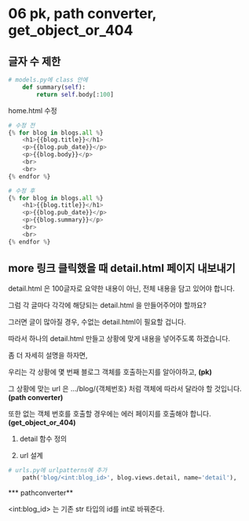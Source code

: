 # 06 pk, path converter, get_object_or_404

## 글자 수 제한

```python
# models.py에 class 안에
    def summary(self):
        return self.body[:100]
```

home.html 수정

```python
# 수정 전
{% for blog in blogs.all %}
    <h1>{{blog.title}}</h1>
    <p>{{blog.pub_date}}</p>
    <p>{{blog.body}}</p>
    <br>
    <br>
{% endfor %}

# 수정 후 
{% for blog in blogs.all %}
    <h1>{{blog.title}}</h1>
    <p>{{blog.pub_date}}</p>
    <p>{{blog.summary}}</p>
    <br>
    <br>
{% endfor %}
```



## more 링크 클릭했을 때 detail.html 페이지 내보내기

detail.html 은 100글자로 요약한 내용이 아닌, 전체 내용을 담고 있어야 합니다.

그럼 각 글마다 각각에 해당되는 detail.html 을 만들어주어야 할까요?

그러면 글이 많아질 경우, 수없는 detail.html이 필요할 겁니다.

따라서 하나의 detail.html 만들고 상황에 맞게 내용을 넣어주도록 하겠습니다.

좀 더 자세히 설명을 하자면,

우리는 각 상황에 몇 번째 블로그 객체를 호출하는지를 알아야하고, **(pk)**

그 상황에 맞는 url 은 .../blog/{객체번호} 처럼 객체에 따라서 달라야 할 것입니다. **(path converter)**

또한 없는 객체 번호를 호출할 경우에는 에러 페이지를 호출해야 합니다. **(get_object_or_404)**

1. detail 함수 정의





2. url 설계

```python
# urls.py에 urlpatterns에 추가
	path('blog/<int:blog_id>', blog.views.detail, name='detail'),
```

*** pathconverter**

\<int:blog_id> 는 기존 str 타입의 id를 int로 바꿔준다.

